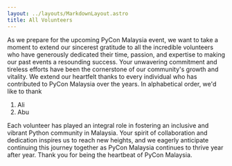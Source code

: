 ```yaml
---
layout: ../layouts/MarkdownLayout.astro
title: All Volunteers
---
```


As we prepare for the upcoming PyCon Malaysia event, we want to take a moment to
extend our sincerest gratitude to all the incredible volunteers who have 
generously dedicated their time, passion, and expertise to making our past 
events a resounding success. 
Your unwavering commitment and tireless efforts have been the cornerstone of our
community's growth and vitality. 
We extend our heartfelt thanks to every individual who has contributed to PyCon 
Malaysia over the years. 
In alphabetical order, we'd like to thank

1. Ali
2. Abu

Each volunteer has played an integral role in fostering an inclusive and vibrant
Python community in Malaysia. 
Your spirit of collaboration and dedication inspires us to reach new heights, 
and we eagerly anticipate continuing this  journey together as PyCon Malaysia 
continues to thrive year after year. 
Thank you for being the heartbeat of PyCon Malaysia.